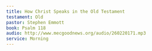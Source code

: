 ```yaml
---
title: How Christ Speaks in the Old Testament
testament: Old
pastor: Stephen Emmott
book: Psalm 118
audio: http://www.mecgoodnews.org/audio/260220171.mp3
service: Morning
---
```

